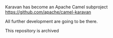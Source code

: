 Karavan has become an Apache Camel subproject https://github.com/apache/camel-karavan

All further development are going to be there.

This repository is archived

